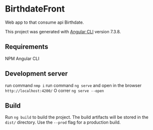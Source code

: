 # BirthdateFront

Web app to that consume api Birthdate.

This project was generated with [Angular CLI](https://github.com/angular/angular-cli) version 7.3.8.

## Requirements

NPM
Angular CLI

## Development server

run command `nmp i`
run command `ng serve` and open in the browser `http://localhost:4200/` O correr `ng serve --open`

## Build

Run `ng build` to build the project. The build artifacts will be stored in the `dist/` directory. Use the `--prod` flag for a production build.
